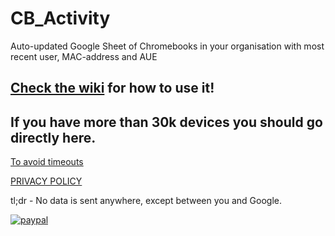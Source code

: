 # CB_Activity
Auto-updated Google Sheet of Chromebooks in your organisation with most recent user, MAC-address and AUE

## [Check the wiki](https://github.com/NoSubstitute/CB_Activity/wiki) for how to use it!

## If you have more than 30k devices you should go directly here.
[To avoid timeouts](https://github.com/NoSubstitute/CB_Activity/wiki/Getting-timeouts%3F)


[PRIVACY POLICY](https://tools.no-substitute.com/pp)

tl;dr - No data is sent anywhere, except between you and Google.

[![paypal](https://www.paypalobjects.com/en_US/i/btn/btn_donateCC_LG.gif)](https://www.paypal.me/NoSubstitute)
